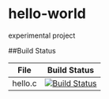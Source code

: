 # hello-world
experimental project

##Build Status

File|Build Status
---|---
hello.c|[![Build Status](https://travis-ci.com/HuangNa0/hello-world.svg?branch=master)](https://travis-ci.com/HuangNa0/hello-world)
